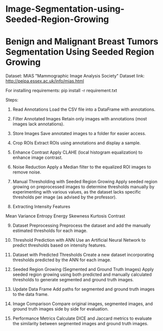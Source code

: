 # Image-Segmentation-using-Seeded-Region-Growing
# Benign and Malignant Breast Tumors Segmentation Using Seeded Region Growing

Dataset: MIAS "Mammographic Image Analysis Society" 
Dataset link: http://peipa.essex.ac.uk/info/mias.html

For installing requirements:
pip install -r requirement.txt


Steps:
1. Read Annotations
Load the CSV file into a DataFrame with annotations.

2. Filter Annotated Images
Retain only images with annotations (most images lack annotations).

3. Store Images
Save annotated images to a folder for easier access.

4. Crop ROIs
Extract ROIs using annotations and display a sample.

5. Enhance Contrast
Apply CLAHE (local histogram equalization) to enhance image contrast.

6. Noise Reduction
Apply a Median filter to the equalized ROI images to remove noise.

7. Manual Thresholding with Seeded Region Growing
Apply seeded region growing on preprocessed images to determine thresholds manually by experimenting with various values, as the dataset lacks specific thresholds per image (as advised by the professor).

8. Extracting Intensity Features

Mean
Variance
Entropy
Energy
Skewness
Kurtosis
Contrast


9. Dataset Preprocessing
Preprocess the dataset and add the manually estimated thresholds for each image.

10. Threshold Prediction with ANN
Use an Artificial Neural Network to predict thresholds based on intensity features.

11. Dataset with Predicted Thresholds
Create a new dataset incorporating thresholds predicted by the ANN for each image.

12. Seeded Region Growing (Segmented and Ground Truth Images)
Apply seeded region growing using both predicted and manually calculated thresholds to generate segmented and ground truth images.

13. Update Data Frame
Add paths for segmented and ground truth images to the data frame.

14. Image Comparison
Compare original images, segmented images, and ground truth images side by side for evaluation.

15. Performance Metrics
Calculate DICE and Jaccard metrics to evaluate the similarity between segmented images and ground truth images.
